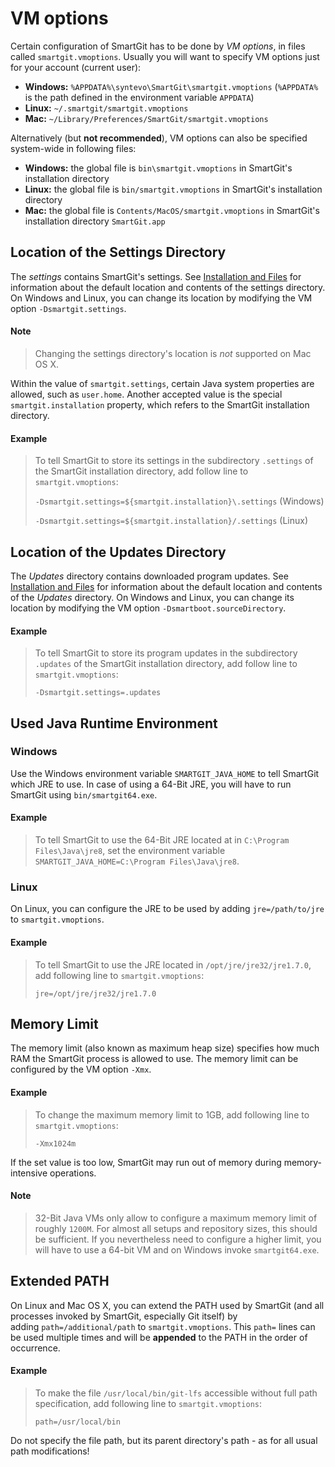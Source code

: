 # VM options

Certain configuration of SmartGit has to be done by *VM options*, in
files called `smartgit.vmoptions`. Usually you will want to specify VM
options just for your account (current user):

-   **Windows:** `%APPDATA%\syntevo\SmartGit\smartgit.vmoptions`
    (`%APPDATA%` is the path defined in the environment variable
    `APPDATA`)
-   **Linux:** `~/.smartgit/smartgit.vmoptions`
-   **Mac:** `~/Library/Preferences/SmartGit/smartgit.vmoptions`

Alternatively (but **not recommended**), VM options can also be
specified system-wide in following files:

-   **Windows:** the global file is `bin\smartgit.vmoptions` in
    SmartGit's installation directory
-   **Linux:** the global file is `bin/smartgit.vmoptions` in SmartGit's
    installation directory
-   **Mac:** the global file is `Contents/MacOS/smartgit.vmoptions` in
    SmartGit's installation directory `SmartGit.app`

## Location of the Settings Directory

The *settings* contains SmartGit's settings. See [Installation and Files](Installation-and-Files.md#InstallationandFiles-installation)
for information about the default location and contents of the settings
directory. On Windows and Linux, you can change its location by
modifying the VM option `-Dsmartgit.settings`.


#### Note
>
>
>Changing the settings directory's location is *not* supported on Mac OS
>X.
>
>

Within the value of `smartgit.settings`, certain Java system properties
are allowed, such as `user.home`. Another accepted value is the special
`smartgit.installation` property, which refers to the SmartGit
installation directory.



#### Example
>
>
>
>To tell SmartGit to store its settings in the subdirectory `.settings`
>of the SmartGit installation directory, add follow line to
>`smartgit.vmoptions`:
>
>`-Dsmartgit.settings=${smartgit.installation}\.settings` (Windows)
>
>`-Dsmartgit.settings=${smartgit.installation}/.settings` (Linux)
>
>

## Location of the Updates Directory

The *Updates* directory contains downloaded program updates. See
[Installation and Files](Installation-and-Files.md#InstallationandFiles-installation)
for information about the default location and contents of the *Updates*
directory. On Windows and Linux, you can change its location by
modifying the VM option `-Dsmartboot.sourceDirectory`.



#### Example
>
>
>
>To tell SmartGit to store its program updates in the subdirectory
>`.updates` of the SmartGit installation directory, add follow line to
>`smartgit.vmoptions`:
>
>`-Dsmartgit.settings=.updates`
>
>

## Used Java Runtime Environment

### Windows

Use the Windows environment variable `SMARTGIT_JAVA_HOME` to tell
SmartGit which JRE to use. In case of using a 64-Bit JRE, you will have
to run SmartGit using `bin/smartgit64.exe`.



#### Example
>
>
>
>To tell SmartGit to use the 64-Bit JRE located at in
>`C:\Program Files\Java\jre8`, set the environment variable
>`SMARTGIT_JAVA_HOME=C:\Program Files\Java\jre8`.
>
>

### Linux

On Linux, you can configure the JRE to be used by adding
`jre=/path/to/jre` to `smartgit.vmoptions`.



#### Example
>
>
>
>To tell SmartGit to use the JRE located in `/opt/jre/jre32/jre1.7.0`,
>add following line to `smartgit.vmoptions`:
>
>`jre=/opt/jre/jre32/jre1.7.0`
>
>

## Memory Limit

The memory limit (also known as maximum heap size) specifies how much
RAM the SmartGit process is allowed to use. The memory limit can be
configured by the VM option `-Xmx`.



#### Example
>
>
>
>To change the maximum memory limit to 1GB, add following line to
>`smartgit.vmoptions`:
>
>`-Xmx1024m`
>
>

If the set value is too low, SmartGit may run out of memory during
memory-intensive operations.


#### Note
>
>
>32-Bit Java VMs only allow to configure a maximum memory limit of
>roughly `1200M`. For almost all setups and repository sizes, this should
>be sufficient. If you nevertheless need to configure a higher limit, you
>will have to use a 64-bit VM and on Windows invoke `smartgit64.exe`.
>
>

## Extended PATH

On Linux and Mac OS X, you can extend the PATH used by SmartGit (and all
processes invoked by SmartGit, especially Git itself) by
adding `path=/additional/path` to `smartgit.vmoptions`. This `path=`
lines can be used multiple times and will be **appended** to the PATH in
the order of occurrence.



#### Example
>
>
>
>To make the file `/usr/local/bin/git-lfs` accessible without full path
>specification, add following line to `smartgit.vmoptions`:
>
>`path=/usr/local/bin`
>
>



Do not specify the file path, but its parent directory's path - as for
all usual path modifications!


